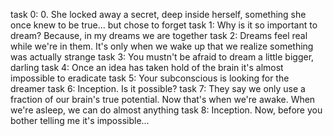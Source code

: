 task 0: 0. She locked away a secret, deep inside herself, something she once knew to be true... but chose to forget
task 1: Why is it so important to dream? Because, in my dreams we are together
task 2: Dreams feel real while we're in them. It's only when we wake up that we realize something was actually strange
task 3: You mustn't be afraid to dream a little bigger, darling
task 4: Once an idea has taken hold of the brain it's almost impossible to eradicate
task 5: Your subconscious is looking for the dreamer
task 6: Inception. Is it possible?
task 7:  They say we only use a fraction of our brain's true potential. Now that's when we're awake. When we're asleep, we can do almost anything
task 8:  Inception. Now, before you bother telling me it's impossible...
